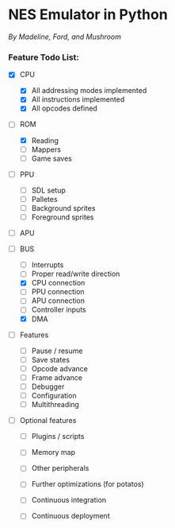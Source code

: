 # NES Emulator in Python

*By Madeline, Ford, and Mushroom*

### Feature Todo List:

- [x] CPU
    - [x] All addressing modes implemented
    - [x] All instructions implemented
    - [x] All opcodes defined

- [ ] ROM
    - [x] Reading
    - [ ] Mappers
    - [ ] Game saves

- [ ] PPU
    - [ ] SDL setup
    - [ ] Palletes
    - [ ] Background sprites
    - [ ] Foreground sprites

- [ ] APU

- [ ] BUS
    - [ ] Interrupts
    - [ ] Proper read/write direction
    - [x] CPU connection
    - [ ] PPU connection
    - [ ] APU connection
    - [ ] Controller inputs
    - [x] DMA

- [ ] Features
    - [ ] Pause / resume
    - [ ] Save states
    - [ ] Opcode advance
    - [ ] Frame advance
    - [ ] Debugger
    - [ ] Configuration
    - [ ] Multithreading

- [ ] Optional features
    - [ ] Plugins / scripts
    - [ ] Memory map
    - [ ] Other peripherals
    - [ ] Further optimizations (for potatos)
    - [ ] Continuous integration
    - [ ] Continuous deployment
    